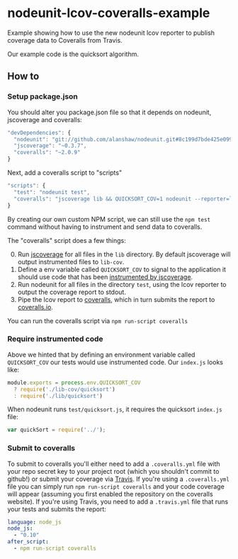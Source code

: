 nodeunit-lcov-coveralls-example
===

Example showing how to use the new nodeunit lcov reporter to publish coverage data to Coveralls from Travis.

Our example code is the quicksort algorithm.

How to
---

### Setup package.json

You should alter you package.json file so that it depends on nodeunit, jscoverage and coveralls:

```javascript
"devDependencies": {
  "nodeunit": "git://github.com/alanshaw/nodeunit.git#8c199d7bde425e099d3097789309ac23348aa8e5",
  "jscoverage": "~0.3.7",
  "coveralls": "~2.0.9"
}
```

Next, add a coveralls script to "scripts"

```javascript
"scripts": {
  "test": "nodeunit test",
  "coveralls": "jscoverage lib && QUICKSORT_COV=1 nodeunit --reporter=lcov test | coveralls"
}
```

By creating our own custom NPM script, we can still use the `npm test` command without having to instrument and send data to coveralls.

The "coveralls" script does a few things:

0. Run [jscoverage](https://npmjs.org/package/jscoverage) for all files in the `lib` directory. By default jscoverage will output instrumented files to `lib-cov`.
1. Define a env variable called `QUICKSORT_COV` to signal to the application it should use code that has been [instrumented by jscoverage](http://siliconforks.com/jscoverage/manual.html).
2. Run nodeunit for all files in the directory `test`, using the lcov reporter to output the coverage report to stdout.
3. Pipe the lcov report to [coveralls](https://npmjs.org/package/coveralls), which in turn submits the report to [coveralls.io](https://coveralls.io/).

You can run the coveralls script via `npm run-script coveralls`

### Require instrumented code

Above we hinted that by defining an environment variable called `QUICKSORT_COV` our tests would use instrumented code. Our `index.js` looks like:

```javascript
module.exports = process.env.QUICKSORT_COV
  ? require('./lib-cov/quicksort')
  : require('./lib/quicksort')
```

When nodeunit runs `test/quicksort.js`, it requires the quicksort `index.js` file:

```javascript
var quickSort = require('../');
```

### Submit to coveralls

To submit to coveralls you'll either need to add a `.coveralls.yml` file with your repo secret key to your project root (which you shouldn't commit to github!) or submit your coverage via [Travis](https://travis-ci.org/). If you're using a `.coveralls.yml` file you can simply run `npm run-script coveralls` and your code coverage will appear (assuming you first enabled the repository on the coveralls website). If you're using Travis, you need to add a `.travis.yml` file that runs your tests and submits the report:

```yaml
language: node_js
node_js:
  - "0.10"
after_script:
  - npm run-script coveralls
```